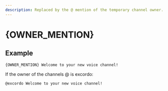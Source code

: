 ```yaml
---
description: Replaced by the @ mention of the temporary channel owner.
---
```


# {OWNER\_MENTION}

## Example

```
{OWNER_MENTION} Welcome to your new voice channel!
```

If the owner of the channels @ is excordo:

```
@excordo Welcome to your new voice channel!
```
